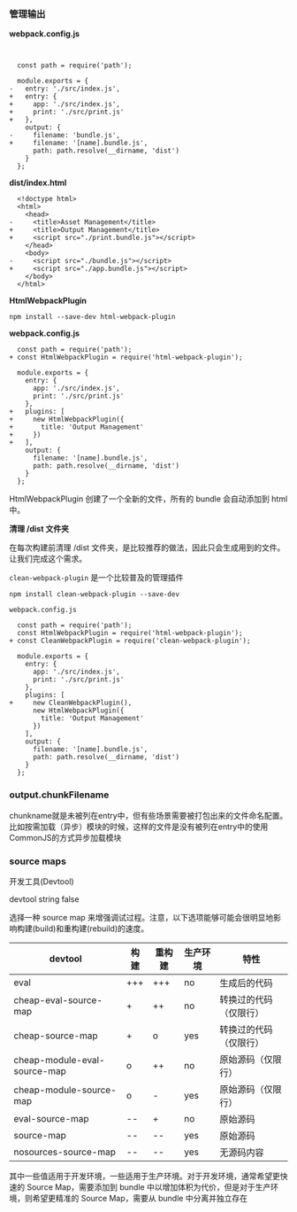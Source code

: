 ### 管理输出
**webpack.config.js**
```


  const path = require('path');

  module.exports = {
-   entry: './src/index.js',
+   entry: {
+     app: './src/index.js',
+     print: './src/print.js'
+   },
    output: {
-     filename: 'bundle.js',
+     filename: '[name].bundle.js',
      path: path.resolve(__dirname, 'dist')
    }
  };
```

**dist/index.html**
```
  <!doctype html>
  <html>
    <head>
-     <title>Asset Management</title>
+     <title>Output Management</title>
+     <script src="./print.bundle.js"></script>
    </head>
    <body>
-     <script src="./bundle.js"></script>
+     <script src="./app.bundle.js"></script>
    </body>
  </html>
```

**HtmlWebpackPlugin**

`npm install --save-dev html-webpack-plugin`

**webpack.config.js**
```
  const path = require('path');
+ const HtmlWebpackPlugin = require('html-webpack-plugin');

  module.exports = {
    entry: {
      app: './src/index.js',
      print: './src/print.js'
    },
+   plugins: [
+     new HtmlWebpackPlugin({
+       title: 'Output Management'
+     })
+   ],
    output: {
      filename: '[name].bundle.js',
      path: path.resolve(__dirname, 'dist')
    }
  };
```

HtmlWebpackPlugin 创建了一个全新的文件，所有的 bundle 会自动添加到 html 中。


**清理 /dist 文件夹**

在每次构建前清理 /dist 文件夹，是比较推荐的做法，因此只会生成用到的文件。让我们完成这个需求。

`clean-webpack-plugin` 是一个比较普及的管理插件

`npm install clean-webpack-plugin --save-dev`

```
webpack.config.js

  const path = require('path');
  const HtmlWebpackPlugin = require('html-webpack-plugin');
+ const CleanWebpackPlugin = require('clean-webpack-plugin');

  module.exports = {
    entry: {
      app: './src/index.js',
      print: './src/print.js'
    },
    plugins: [
+     new CleanWebpackPlugin(),
      new HtmlWebpackPlugin({
        title: 'Output Management'
      })
    ],
    output: {
      filename: '[name].bundle.js',
      path: path.resolve(__dirname, 'dist')
    }
  };
```
### output.chunkFilename
chunkname就是未被列在entry中，但有些场景需要被打包出来的文件命名配置。比如按需加载（异步）模块的时候，这样的文件是没有被列在entry中的使用CommonJS的方式异步加载模块

### source maps

开发工具(Devtool)


devtool
string false

选择一种 source map 来增强调试过程。注意，以下选项能够可能会很明显地影响构建(build)和重构建(rebuild)的速度。

devtool | 构建 | 重构建 | 生产环境 | 特性
--------|----|-----|------|---
eval | +++ | +++ | no | 生成后的代码
cheap-eval-source-map | + | ++ | no | 转换过的代码（仅限行）
cheap-source-map | + | o | yes | 转换过的代码（仅限行）
cheap-module-eval-source-map | o | ++ | no | 原始源码（仅限行）
cheap-module-source-map | o | - | yes | 原始源码（仅限行）
eval-source-map | -- | + | no | 原始源码
source-map | -- | -- | yes | 原始源码
nosources-source-map | -- | -- | yes | 无源码内容
其中一些值适用于开发环境，一些适用于生产环境。对于开发环境，通常希望更快速的 Source Map，需要添加到 bundle 中以增加体积为代价，但是对于生产环境，则希望更精准的 Source Map，需要从 bundle 中分离并独立存在
